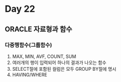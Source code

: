 # Day 22
## ORACLE 자료형과 함수
### 다중행함수(그룹함수)
1. MAX, MIN, AVF, COUNT, SUM
2. 여러개의 행이 입력되어 하나의 결과가 나오는 함수
3. SELECT절에 포함된 컬럼은 모두 GROUP BY절에 명시
4. HAVING/WHERE
